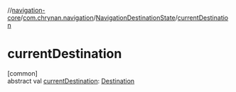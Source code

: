 //[navigation-core](../../../index.md)/[com.chrynan.navigation](../index.md)/[NavigationDestinationState](index.md)/[currentDestination](current-destination.md)

# currentDestination

[common]\
abstract val [currentDestination](current-destination.md): [Destination](index.md)
